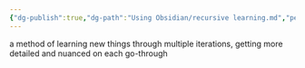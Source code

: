 ```yaml
---
{"dg-publish":true,"dg-path":"Using Obsidian/recursive learning.md","permalink":"/using-obsidian/recursive-learning/","title":"recursive learning","noteIcon":"","created":"2023-07-01","updated":"2023-07-27T21:23:47.312-04:00"}
---
```


a method of learning new things through multiple iterations, getting more detailed and nuanced on each go-through